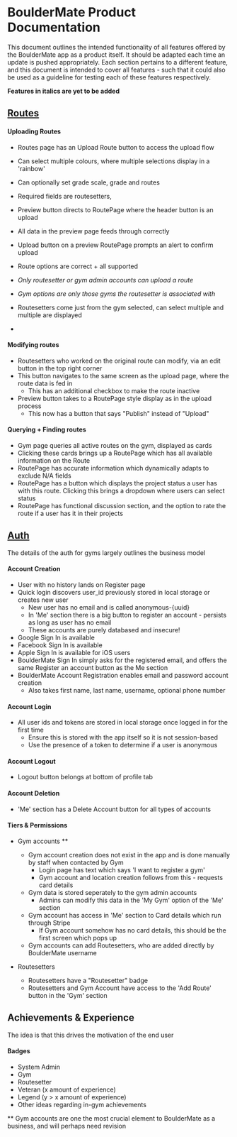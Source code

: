 # BoulderMate Product Documentation

This document outlines the intended functionality of all features offered by the BoulderMate app as a product itself. It should be adapted each time an update is pushed appropriately. Each section pertains to a different feature, and this document is intended to cover all features - such that it could also be used as a guideline for testing each of these features respectively.

**Features in italics are yet to be added**

## <ins>Routes</ins>

#### Uploading Routes
  - Routes page has an Upload Route button to access the upload flow
  - Can select multiple colours, where multiple selections display in a 'rainbow'
  - Can optionally set grade scale, grade and routes
  - Required fields are routesetters,
  - Preview button directs to RoutePage where the header button is an upload
  - All data in the preview page feeds through correctly
  - Upload button on a preview RoutePage prompts an alert to confirm upload
  - Route options are correct + all supported
  - *Only routesetter or gym admin accounts can upload a route*
  - *Gym options are only those gyms the routesetter is associated with*

  - Routesetters come just from the gym selected, can select multiple and multiple are displayed
  - 

#### Modifying routes

  - Routesetters who worked on the original route can modify, via an edit button in the top right corner
  - This button navigates to the same screen as the upload page, where the route data is fed in
    - This has an additional checkbox to make the route inactive
  - Preview button takes to a RoutePage style display as in the upload process
    - This now has a button that says "Publish" instead of "Upload"

#### Querying + Finding routes

  - Gym page queries all active routes on the gym, displayed as cards
  - Clicking these cards brings up a RoutePage which has all available information on the Route
  - RoutePage has accurate information which dynamically adapts to exclude N/A fields
  - RoutePage has a button which displays the project status a user has with this route. Clicking this brings a dropdown where users can select status
  - RoutePage has functional discussion section, and the option to rate the route if a user has it in their projects

## <ins>Auth</ins>

The details of the auth for gyms largely outlines the business model

#### Account Creation

- User with no history lands on Register page
- Quick login discovers user_id previously stored in local storage or creates new user
  - New user has no email and is called anonymous-{uuid}
  - In 'Me' section there is a big button to register an account - persists as long as user has no email
  - These accounts are purely databased and insecure!
- Google Sign In is available
- Facebook Sign In is available
- Apple Sign In is available for iOS users
- BoulderMate Sign In simply asks for the registered email, and offers the same Register an account button as the Me section
- BoulderMate Account Registration enables email and password account creation
  - Also takes first name, last name, username, optional phone number

#### Account Login

- All user ids and tokens are stored in local storage once logged in for the first time
  - Ensure this is stored with the app itself so it is not session-based
  - Use the presence of a token to determine if a user is anonymous

#### Account Logout

- Logout button belongs at bottom of profile tab

#### Account Deletion

- 'Me' section has a Delete Account button for all types of accounts

#### Tiers & Permissions

- Gym accounts **
  - Gym account creation does not exist in the app and is done manually by staff when contacted by Gym
    - Login page has text which says 'I want to register a gym'
    - Gym account and location creation follows from this - requests card details
  - Gym data is stored seperately to the gym admin accounts
    - Admins can modify this data in the 'My Gym' option of the 'Me' section
  - Gym account has access in 'Me' section to Card details which run through Stripe
    - If Gym account somehow has no card details, this should be the first screen which pops up
  - Gym accounts can add Routesetters, who are added directly by BoulderMate username
  
- Routesetters
  - Routesetters have a "Routesetter" badge
  - Routesetters and Gym Account have access to the 'Add Route' button in the 'Gym' section

## Achievements & Experience

The idea is that this drives the motivation of the end user

#### Badges

- System Admin
- Gym
- Routesetter
- Veteran (x amount of experience)
- Legend (y > x amount of experience)
- Other ideas regarding in-gym achievements




** Gym accounts are one the most crucial element to BoulderMate as a business, and will perhaps need revision